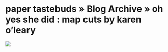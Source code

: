 <!--
id: 2987596209
link: http://tumblr.atmos.org/post/2987596209/paper-tastebuds-blog-archive-oh-yes-she-did
slug: paper-tastebuds-blog-archive-oh-yes-she-did
date: Fri Jan 28 2011 20:19:27 GMT-0800 (PST)
publish: 2011-01-028
tags: 
title: paper tastebuds&#160;» Blog Archive&#160;» oh yes she did&#160;: map cuts by karen o’leary
-->


paper tastebuds&#160;» Blog Archive&#160;» oh yes she did&#160;: map cuts by karen o’leary
==========================================================================================

![](http://25.media.tumblr.com/tumblr_lfro0gHRoF1qz4sngo1_500.jpg)

